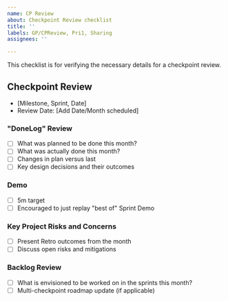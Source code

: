 ```yaml
---
name: CP Review
about: Checkpoint Review checklist
title: ''
labels: GP/CPReview, Pri1, Sharing
assignees: ''

---
```


This checklist is for verifying the necessary details for a checkpoint review. 

## Checkpoint Review
- [Milestone, Sprint, Date]
- Review Date: [Add Date/Month scheduled]

### "DoneLog" Review
- [ ] What was planned to be done this month?
- [ ] What was actually done this month?
- [ ] Changes in plan versus last
- [ ] Key design decisions and their outcomes

### Demo
- [ ] 5m target
- [ ] Encouraged to just replay "best of" Sprint Demo

### Key Project Risks and Concerns
- [ ] Present Retro outcomes from the month
- [ ] Discuss open risks and mitigations

### Backlog Review
- [ ] What is envisioned to be worked on in the sprints this month?
- [ ] Multi-checkpoint roadmap update (if applicable)
